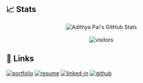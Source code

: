 

## 📈 Stats

<div align="center">
<img src="https://github-readme-stats.vercel.app/api?username=adithyapaib&show_icons=true&hide_border=false" alt="Adithya Pai's GitHub Stats">
</div>

<div align="center">
  <br>
<img src="https://visitor-badge.laobi.icu/badge?page_id=adithyapaib.adithyapaib" alt="visitors">
</div>

## 🔗 Links

[![portfolio](https://img.shields.io/badge/Portfolio-007AFF?style=for-the-badge&logo=Google-chrome&logoColor=white)](https://adithyapai.com/)
[![resume](https://img.shields.io/badge/Resume-4285F4?style=for-the-badge&logo=read-the-docs&logoColor=white)](https://resume.adithyapai.com)
[![linked-in](https://img.shields.io/badge/Linked_In-0077B5?style=for-the-badge&logo=LinkedIn&logoColor=white)](https://www.linkedin.com/in/adithyapaib)
[![github](https://img.shields.io/badge/GitHub-000000?style=for-the-badge&logo=GitHub&logoColor=white)](https://github.com/adithyapaib)

